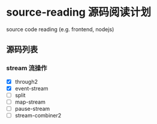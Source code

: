 # source-reading 源码阅读计划
source code reading (e.g. frontend, nodejs)
## 源码列表
### stream 流操作
- [x] through2
- [x] event-stream
- [ ] split
- [ ] map-stream
- [ ] pause-stream
- [ ] stream-combiner2
